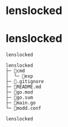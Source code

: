 # lenslocked
# lenslocked

```
lenslocked

```
```
lenslocked
├─ 📁cmd
│  └─ 📁exp
├─ 📄.gitignore
├─ 📄README.md
├─ 📄go.mod
├─ 📄go.sum
├─ 📄main.go
└─ 📄modd.conf
```
```
lenslocked

```